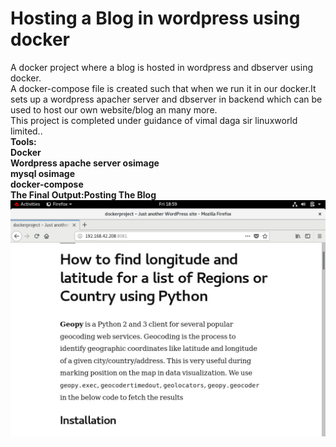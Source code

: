# Hosting a Blog in wordpress using docker
A docker project where a blog is hosted in wordpress and dbserver using docker.<br>
A docker-compose file is created such that when we run it in our docker.It sets up a wordpress apacher server and dbserver in backend which can be used to host our own website/blog an many more.<br>
This project is completed under guidance of vimal daga sir linuxworld limited..<br>
<strong>Tools:</strong><br>
<b>Docker<b><br>
<b>Wordpress apache server osimage<b><br>
<b>mysql osimage<b><br>
<b>docker-compose<b><br>The Final Output:Posting The Blog
 ![The Final Ouput](https://github.com/deepakkapse/dockerproject/blob/master/outputimages/WhatsApp%20Image%202020-05-08%20at%207.07.38%20PM.jpeg) 
  
